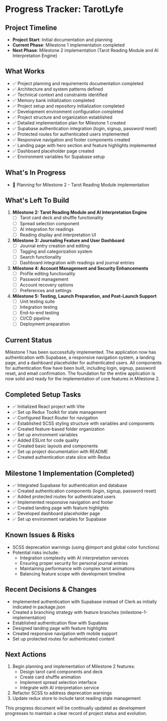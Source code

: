 # Progress Tracker: TarotLyfe

## Project Timeline
- **Project Start**: Initial documentation and planning
- **Current Phase**: Milestone 1 implementation completed
- **Next Phase**: Milestone 2 implementation (Tarot Reading Module and AI Interpretation Engine)

## What Works
- ✅ Project planning and requirements documentation completed
- ✅ Architecture and system patterns defined
- ✅ Technical context and constraints identified
- ✅ Memory bank initialization completed
- ✅ Project setup and repository initialization completed
- ✅ Development environment configuration completed
- ✅ Project structure and organization established
- ✅ Detailed implementation plan for Milestone 1 created
- ✅ Supabase authentication integration (login, signup, password reset)
- ✅ Protected routes for authenticated users implemented
- ✅ Responsive navigation and footer components created
- ✅ Landing page with hero section and feature highlights implemented
- ✅ Dashboard placeholder page created
- ✅ Environment variables for Supabase setup

## What's In Progress
- 🔄 Planning for Milestone 2 - Tarot Reading Module implementation

## What's Left To Build
1. **Milestone 2: Tarot Reading Module and AI Interpretation Engine**
   - [ ] Tarot card deck and shuffle functionality
   - [ ] Spread selection component
   - [ ] AI integration for readings
   - [ ] Reading display and interpretation UI

2. **Milestone 3: Journaling Feature and User Dashboard**
   - [ ] Journal entry creation and editing
   - [ ] Tagging and categorization system
   - [ ] Search functionality
   - [ ] Dashboard integration with readings and journal entries

3. **Milestone 4: Account Management and Security Enhancements**
   - [ ] Profile editing functionality
   - [ ] Password management
   - [ ] Account recovery options
   - [ ] Preferences and settings

4. **Milestone 5: Testing, Launch Preparation, and Post-Launch Support**
   - [ ] Unit testing suite
   - [ ] Integration testing
   - [ ] End-to-end testing
   - [ ] CI/CD pipeline
   - [ ] Deployment preparation

## Current Status
Milestone 1 has been successfully implemented. The application now has authentication with Supabase, a responsive navigation system, a landing page, and a dashboard placeholder for authenticated users. All components for authentication flow have been built, including login, signup, password reset, and email confirmation. The foundation for the entire application is now solid and ready for the implementation of core features in Milestone 2.

## Completed Setup Tasks
- ✅ Initialized React project with Vite
- ✅ Set up Redux Toolkit for state management 
- ✅ Configured React Router for navigation
- ✅ Established SCSS styling structure with variables and components
- ✅ Created feature-based folder organization
- ✅ Set up environment variables
- ✅ Added ESLint for code quality
- ✅ Created basic layouts and components
- ✅ Set up project documentation with README
- ✅ Created authentication state slice with Redux

## Milestone 1 Implementation (Completed)
- ✅ Integrated Supabase for authentication and database
- ✅ Created authentication components (login, signup, password reset)
- ✅ Added protected routes for authenticated users
- ✅ Implemented responsive navigation and footer
- ✅ Created landing page with feature highlights
- ✅ Developed dashboard placeholder page
- ✅ Set up environment variables for Supabase

## Known Issues & Risks
- SCSS deprecation warnings (using @import and global color functions)
- Potential risks include:
  - Integration complexity with AI interpretation services
  - Ensuring proper security for personal journal entries
  - Maintaining performance with complex tarot animations
  - Balancing feature scope with development timeline

## Recent Decisions & Changes
- Implemented authentication with Supabase instead of Clerk as initially indicated in package.json
- Created a branching strategy with feature branches (milestone-1-implementation)
- Established authentication flow with Supabase
- Designed landing page with feature highlights
- Created responsive navigation with mobile support
- Set up protected routes for authenticated content

## Next Actions
1. Begin planning and implementation of Milestone 2 features:
   - Design tarot card components and deck
   - Create card shuffle animation
   - Implement spread selection interface
   - Integrate with AI interpretation service
2. Refactor SCSS to address deprecation warnings
3. Update redux store to include tarot reading state management

This progress document will be continually updated as development progresses to maintain a clear record of project status and evolution.
